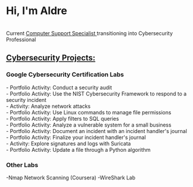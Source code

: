 <h1>Hi, I'm Aldre</h1> 
<br>
Current <a href="https://www.linkedin.com/in/aldrebernard/"> Computer Support Specialist </a> transitioning into Cybersecurity Professional 

<br>
<h2><u>Cybersecurity Projects:</u></h2>
<h3>Google Cybersecurity Certification Labs</h3>
- Portfolio Activity: Conduct a security audit<br>
- Portfolio Activity: Use the NIST Cybersecurity Framework to respond to a security incident<br>
- Activity: Analyze network attacks <br>
- Portfolio Activity: Use Linux commands to manage file permissions<br>
- Portfolio Activity: Apply filters to SQL queries<br>
- Portfolio Activity: Analyze a vulnerable system for a small business<br>
- Portfolio Activity: Document an incident with an incident handler's journal<br>
- Portfolio Activity: Finalize your incident handler's journal<br>
- Activity: Explore signatures and logs with Suricata <br>
- Portfolio Activity: Update a file through a Python algorithm <br>

<h3><b>Other Labs</b></h3>
-Nmap Network Scanning (Coursera)
-WireShark Lab

